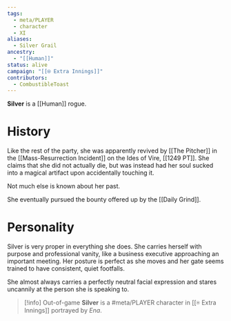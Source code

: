 ```yaml
---
tags:
  - meta/PLAYER
  - character
  - XI
aliases:
  - Silver Grail
ancestry:
  - "[[Human]]"
status: alive
campaign: "[[⍟ Extra Innings]]"
contributors:
  - CombustibleToast
---
```

**Silver** is a [[Human]] rogue. 

# History
Like the rest of the party, she was apparently revived by [[The Pitcher]] in the [[Mass-Resurrection Incident]] on the Ides of Vire, [[1249 PT]]. She claims that she did not actually die, but was instead had her soul sucked into a magical artifact upon accidentally touching it. 

Not much else is known about her past.

She eventually pursued the bounty offered up by the [[Daily Grind]].

# Personality
Silver is very proper in everything she does. She carries herself with purpose and professional vanity, like a business executive approaching an important meeting. Her posture is perfect as she moves and her gate seems trained to have consistent, quiet footfalls. 

She almost always carries a perfectly neutral facial expression and stares uncannily at the person she is speaking to. 

>[!info] Out-of-game
>**Silver** is a #meta/PLAYER character in [[⍟ Extra Innings]] portrayed by *Ena*.